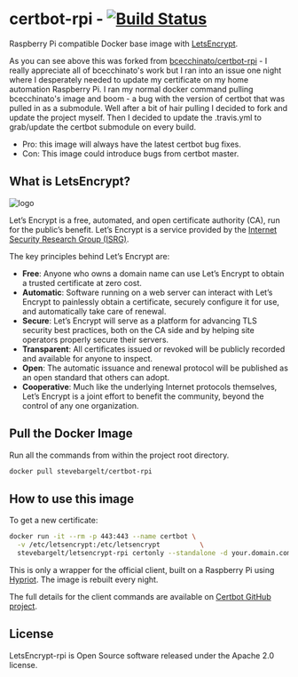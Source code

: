 # certbot-rpi - [![Build Status](https://travis-ci.org/stevebargelt/certbot-rpi.svg?branch=master)](https://travis-ci.org/stevebargelt/certbot-rpi)

Raspberry Pi compatible Docker base image with [LetsEncrypt](https://letsencrypt.org/).

As you can see above this was forked from [bcecchinato/certbot-rpi](bcecchinato/certbot-rpi) - I really appreciate all of bcecchinato's work but I ran into an issue one night where I desperately needed to update my certificate on my home automation Raspberry Pi. I ran my normal docker command pulling bcecchinato's image and boom - a bug with the version of certbot that was pulled in as a submodule. Well after a bit of hair pulling I decided to fork and update the project myself. Then I decided to update the .travis.yml to grab/update the certbot submodule on every build.

* Pro: this image will always have the latest certbot bug fixes.
* Con: This image could introduce bugs from certbot master.

## What is LetsEncrypt?

![logo](https://letsencrypt.org/images/letsencrypt-logo-horizontal.svg)

Let’s Encrypt is a free, automated, and open certificate authority (CA), run for the public’s benefit. Let’s Encrypt is a service provided by the [Internet Security Research Group (ISRG)](https://letsencrypt.org/isrg/).

The key principles behind Let’s Encrypt are:

- **Free**: Anyone who owns a domain name can use Let’s Encrypt to obtain a trusted certificate at zero cost.
- **Automatic**: Software running on a web server can interact with Let’s Encrypt to painlessly obtain a certificate, securely configure it for use, and automatically take care of renewal.
- **Secure**: Let’s Encrypt will serve as a platform for advancing TLS security best practices, both on the CA side and by helping site operators properly secure their servers.
- **Transparent**: All certificates issued or revoked will be publicly recorded and available for anyone to inspect.
- **Open**: The automatic issuance and renewal protocol will be published as an open standard that others can adopt.
- **Cooperative**: Much like the underlying Internet protocols themselves, Let’s Encrypt is a joint effort to benefit the community, beyond the control of any one organization.


## Pull the Docker Image
Run all the commands from within the project root directory.

```bash
docker pull stevebargelt/certbot-rpi
```

## How to use this image

To get a new certificate:

```bash
docker run -it --rm -p 443:443 --name certbot \
  -v /etc/letsencrypt:/etc/letsencrypt          \
  stevebargelt/letsencrypt-rpi certonly --standalone -d your.domain.com
```

This is only a wrapper for the official client, built on a Raspberry Pi using [Hypriot](http://blog.hypriot.com/). The image is rebuilt every night.

The full details for the client commands are available on [Certbot GitHub project](https://github.com/certbot/certbot).

## License

LetsEncrypt-rpi is Open Source software released under the Apache 2.0 license.
